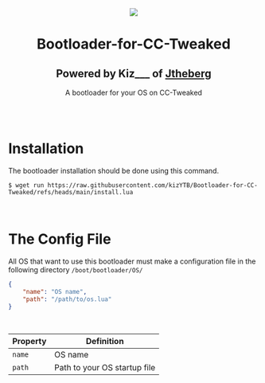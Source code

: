 <div align = "center">
  <img src = "https://www.jtheberg.cloud/assets/img/logo.png" />
  <h1>Bootloader-for-CC-Tweaked</h1>
  <h2>Powered by Kiz___ of <a href="https://jtheberg.cloud">Jtheberg</a></h2>
  <p>A bootloader for your OS on CC-Tweaked</p>
</div>
<br />
<br />

# Installation
The bootloader installation should be done using this command.
```
$ wget run https://raw.githubusercontent.com/kizYTB/Bootloader-for-CC-Tweaked/refs/heads/main/install.lua
```

<br />

# The Config File
 All OS that want to use this bootloader must make a configuration file in the following directory `/boot/bootloader/OS/`
```json
{
    "name": "OS name",
    "path": "/path/to/os.lua"
}

```

<br />

| Property | Definition |
| ---- | ---- |
| `name` | OS name |
| `path` | Path to your OS startup file
